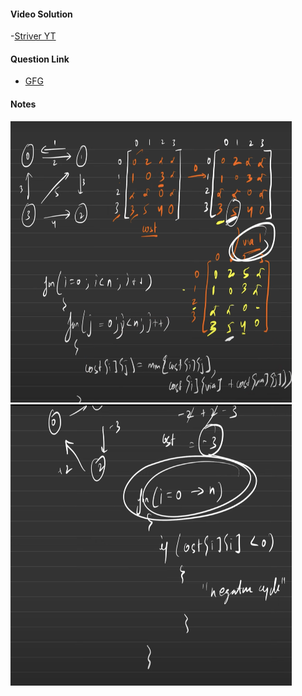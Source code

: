 #### Video Solution
-[Striver YT](https://www.youtube.com/watch?v=YbY8cVwWAvw&list=PLgUwDviBIf0oE3gA41TKO2H5bHpPd7fzn&index=43&t=281s&ab_channel=takeUforward)

#### Question Link
- [GFG](https://practice.geeksforgeeks.org/problems/implementing-floyd-warshall2042/1)


#### Notes

<img src="Floyd Warshall Algo.png" alt="" width=450px height=450px> 
<img src="Floyd Warshall negative Cycle detect.png" alt="" width=450px height=450px> 